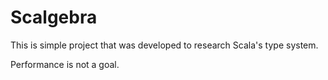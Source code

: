 # Scalgebra

This is simple project that was developed to research Scala's type system.

Performance is not a goal.

